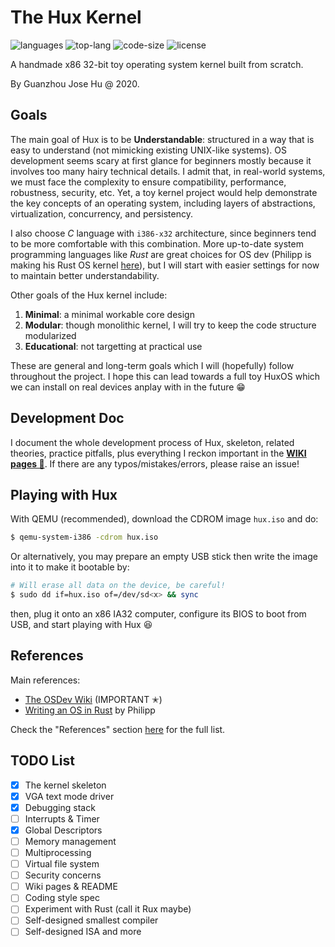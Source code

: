 # The Hux Kernel

![languages](https://img.shields.io/github/languages/count/josehu07/hux-kernel?color=green)
![top-lang](https://img.shields.io/github/languages/top/josehu07/hux-kernel?color=orange)
![code-size](https://img.shields.io/github/languages/code-size/josehu07/hux-kernel?color=lightgrey)
![license](https://img.shields.io/github/license/josehu07/hux-kernel)

A handmade x86 32-bit toy operating system kernel built from scratch.

By Guanzhou Jose Hu @ 2020.


## Goals

The main goal of Hux is to be **Understandable**: structured in a way that is easy to understand (not mimicking existing UNIX-like systems). OS development seems scary at first glance for beginners mostly because it involves too many hairy technical details. I admit that, in real-world systems, we must face the complexity to ensure compatibility, performance, robustness, security, etc. Yet, a toy kernel project would help demonstrate the key concepts of an operating system, including layers of abstractions, virtualization, concurrency, and persistency.

I also choose *C* language with `i386-x32` architecture, since beginners tend to be more comfortable with this combination. More up-to-date system programming languages like *Rust* are great choices for OS dev (Philipp is making his Rust OS kernel [here](https://os.phil-opp.com/)), but I will start with easier settings for now to maintain better understandability.

Other goals of the Hux kernel include:

1. **Minimal**: a minimal workable core design
2. **Modular**: though monolithic kernel, I will try to keep the code structure modularized
3. **Educational**: not targetting at practical use

These are general and long-term goals which I will (hopefully) follow throughout the project. I hope this can lead towards a full toy HuxOS which we can install on real devices anplay with in the future 😁


## Development Doc

I document the whole development process of Hux, skeleton, related theories, practice pitfalls, plus everything I reckon important in the [**WIKI pages 📝**](https://github.com/hgz12345ssdlh/hux-kernel/wiki). If there are any typos/mistakes/errors, please raise an issue!


## Playing with Hux

With QEMU (recommended), download the CDROM image `hux.iso` and do:

```bash
$ qemu-system-i386 -cdrom hux.iso
```

Or alternatively, you may prepare an empty USB stick then write the image into it to make it bootable by:

```bash
# Will erase all data on the device, be careful!
$ sudo dd if=hux.iso of=/dev/sd<x> && sync
```

then, plug it onto an x86 IA32 computer, configure its BIOS to boot from USB, and start playing with Hux 😆


## References

Main references:

- [The OSDev Wiki](https://wiki.osdev.org/) (IMPORTANT ✭)
- [Writing an OS in Rust](https://os.phil-opp.com/) by Philipp

Check the "References" section [here](https://github.com/hgz12345ssdlh/hux-kernel/wiki/1.-Prerequisite-Readings) for the full list.


## TODO List

- [x] The kernel skeleton
- [x] VGA text mode driver
- [x] Debugging stack
- [ ] Interrupts & Timer
- [x] Global Descriptors
- [ ] Memory management
- [ ] Multiprocessing
- [ ] Virtual file system
- [ ] Security concerns
- [ ] Wiki pages & README
- [ ] Coding style spec
- [ ] Experiment with Rust (call it Rux maybe)
- [ ] Self-designed smallest compiler
- [ ] Self-designed ISA and more
